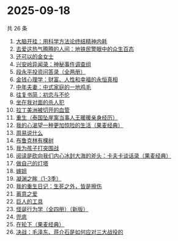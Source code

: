 # 2025-09-18

共 26 条

<!-- BEGIN WEREAD -->
<!-- 最后更新时间 2025-09-18 18:09:27 +0800 -->
1. [大脑开挂：用科学方法论终结精神内耗](https://weread.qq.com/web/bookDetail/8fb327d0813aba5c5g012489)
1. [去爱这热气腾腾的人间：地铁民警眼中的众生百态](https://weread.qq.com/web/bookDetail/77f32c70813aba692g019ed4)
1. [还可以的金女士](https://weread.qq.com/web/bookDetail/74f32b50813aba67eg016b50)
1. [兴安岭异闻录：神秘事件调查组](https://weread.qq.com/web/bookDetail/b18329d0813aba684g017320)
1. [段永平投资问答录（全两册）](https://weread.qq.com/web/bookDetail/38e32c00813ab9f99g0102af)
1. [金钱心理学：财富、人性和幸福的永恒真相](https://weread.qq.com/web/bookDetail/6ab326d0813ab7f97g014662)
1. [中年夫妻：中式家庭的一地鸡毛](https://weread.qq.com/web/bookDetail/84d320b0813aba5b4g01798c)
1. [往复书简：初恋与不伦](https://weread.qq.com/web/bookDetail/4d6325c0813ab67dag011461)
1. [坐在我对面的杀人犯](https://weread.qq.com/web/bookDetail/ac532770813aba51ag017c87)
1. [拉丁美洲被切开的血管](https://weread.qq.com/web/bookDetail/85432b007191874f8549b73)
1. [重生（泰国坠崖案当事人王暖暖亲身经历）](https://weread.qq.com/web/bookDetail/f56324b0813aba592g019f29)
1. [我的心渴望一种更加惊险的生活（果麦经典）](https://weread.qq.com/web/bookDetail/dcd327a0813aba5abg019cde)
1. [周易说什么](https://weread.qq.com/web/bookDetail/9d632660813aba3f4g01716a)
1. [布鲁克林有棵树](https://weread.qq.com/web/bookDetail/8f032d50813ab7957g019979)
1. [我为孩子打突围战](https://weread.qq.com/web/bookDetail/2de32bf0813ab8de9g019ec3)
1. [阅读是砍向我们内心冰封大海的斧头：卡夫卡谈话录（果麦经典）](https://weread.qq.com/web/bookDetail/0fe32f10728dd59e0fe60bf)
1. [做自己的灯塔](https://weread.qq.com/web/bookDetail/b4932f70813ab9a69g019a5a)
1. [嫁姐](https://weread.qq.com/web/bookDetail/a4732730813aba576g0143c7)
1. [凝渊之眸（1-3季）](https://weread.qq.com/web/bookDetail/d7232730813aba5b4g018478)
1. [我的重生日记：生死之外，皆是擦伤](https://weread.qq.com/web/bookDetail/d7432640813ab9560g013cc5)
1. [蓄意之爱](https://weread.qq.com/web/bookDetail/43532ca0813aba568g018253)
1. [巨人的工具](https://weread.qq.com/web/bookDetail/4b4327a0716d376e4b489f0)
1. [怪诞行为学（全四册）（新版）](https://weread.qq.com/web/bookDetail/84e325e05e1bb084e73d5ae)
1. [兜底](https://weread.qq.com/web/bookDetail/69f32160813ab9718g011b1b)
1. [在轮下（果麦经典）](https://weread.qq.com/web/bookDetail/8f732c00813aba58fg0158c0)
1. [决战：毛泽东、蒋介石是如何应对三大战役的](https://weread.qq.com/web/bookDetail/4fa32d807212b0814fa3b09)
<!-- END WEREAD -->